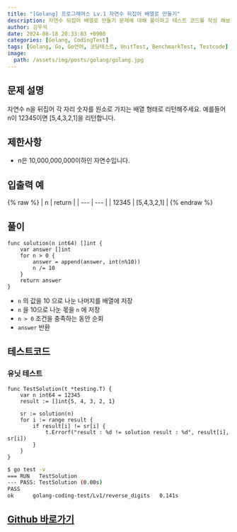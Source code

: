 ```yaml
---
title: "[Golang] 프로그래머스 Lv.1 자연수 뒤집어 배열로 만들기"
description: 자연수 뒤집어 배열로 만들기 문제에 대해 풀이하고 테스트 코드를 작성 해보겠습니다.
author: 김우석
date: 2024-08-18 20:33:03 +0900
categories: [Golang, CodingTest]
tags: [Golang, Go, Go언어, 코딩테스트, UnitTest, BenchmarkTest, Testcode]
image:
  path: /assets/img/posts/golang/golang.jpg
---
```


## 문제 설명
자연수 n을 뒤집어 각 자리 숫자를 원소로 가지는 배열 형태로 리턴해주세요. 예를들어 n이 12345이면 [5,4,3,2,1]을 리턴합니다.


## 제한사항
- n은 10,000,000,000이하인 자연수입니다.


## 입출력 예
{% raw %}
| n | return |
| --- | --- |
| 12345 | [5,4,3,2,1] |
{% endraw %}


## 풀이 
```golang
func solution(n int64) []int {
	var answer []int
	for n > 0 {
		answer = append(answer, int(n%10))
		n /= 10
	}
	return answer
}
```
- `n` 의 값을 10 으로 나눈 나머지를 배열에 저장
- `n` 을 10으로 나눈 몫을 `n` 에 저장
- `n > 0` 조건을 충족하는 동안 순회
- `answer` 반환

## 테스트코드
### 유닛 테스트
```golang
func TestSolution(t *testing.T) {
	var n int64 = 12345
	result := []int{5, 4, 3, 2, 1}

	sr := solution(n)
	for i := range result {
		if result[i] != sr[i] {
			t.Errorf("result : %d != solution result : %d", result[i], sr[i])
		}
	}
}
```

```bash
$ go test -v
=== RUN   TestSolution
--- PASS: TestSolution (0.00s)
PASS
ok      golang-coding-test/Lv1/reverse_digits   0.141s
```


## [Github 바로가기](https://github.com/kr-goos/coding-test-solutions/tree/master/programmers/Lv1/reverse_digits)